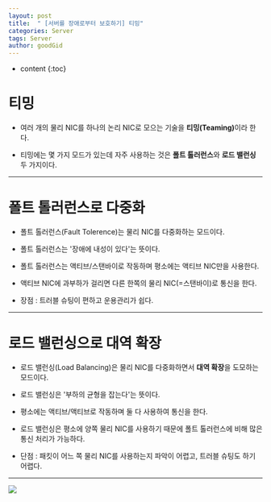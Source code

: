 ```yaml
---
layout: post
title:  " [서버를 장애로부터 보호하기] 티밍"
categories: Server
tags: Server
author: goodGid
---
```

* content
{:toc}


# 티밍

* 여러 개의 물리 NIC를 하나의 논리 NIC로 모으는 기술을 <b>티밍(Teaming)</b>이라 한다.

* 티밍에는 몇 가지 모드가 있는데 자주 사용하는 것은 <b>폴트 톨러런스</b>와 <b>로드 밸런싱</b> 두 가지이다.

---

# 폴트 톨러런스로 다중화

* 폴트 톨러런스(Fault Tolerence)는 물리 NIC를 다중화하는 모드이다.

* 폴트 톨러런스는 '장애에 내성이 있다'는 뜻이다.

* 폴트 톨러런스는 액티브/스탠바이로 작동하며 평소에는 액티브 NIC만을 사용한다.

* 액티브 NIC에 과부하가 걸리면 다른 한쪽의 물리 NIC(=스탠바이)로 통신을 한다.

* 장점 : 트러블 슈팅이 편하고 운용관리가 쉽다.

---

# 로드 밸런싱으로 대역 확장

* 로드 밸런싱(Load Balancing)은 물리 NIC를 다중화하면서 <b>대역 확장</b>을 도모하는 모드이다.

* 로드 밸런싱은 '부하의 균형을 잡는다'는 뜻이다.

* 평소에는 액티브/액티브로 작동하며 둘 다 사용하여 통신을 한다.

* 로드 밸런싱은 평소에 양쪽 물리 NIC를 사용하기 때문에 폴트 톨러런스에 비해 많은 통신 처리가 가능하다.

* 단점 : 패킷이 어느 쪽 물리 NIC를 사용하는지 파악이 어렵고, 트러블 슈팅도 하기 어렵다.

---


![](/assets/img/server/teaming_1.png)



